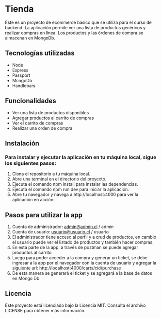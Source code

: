 # Tienda
Este es un proyecto de ecommerce básico que se utiliza para el curso de backend. La aplicación permite ver una lista de productos genéricos y realizar compras en línea. Los productos y las órdenes de compra se almacenan en MongoDb.

## Tecnologías utilizadas
- Node
- Express
- Passport
- MongoDb
- Handlebars

## Funcionalidades
- Ver una lista de productos disponibles
- Agregar productos al carrito de compras
- Ver el carrito de compras
- Realizar una orden de compra

## Instalación

### Para instalar y ejecutar la aplicación en tu máquina local, sigue los siguientes pasos:

1. Clona el repositorio a tu máquina local.
2. Abre una terminal en el directorio del proyecto.
3. Ejecuta el comando npm install para instalar las dependencias.
4. Ejecuta el comando npm run dev para iniciar la aplicación.
5. Abre tu navegador y navega a http://localhost:4000 para ver la aplicación en acción.

## Pasos para utilizar la app

1. Cuenta de administrador: admin@admin.cl / admin
2. Cuenta de usuario: usuario@usuario.cl / usuario
3. El administrador tiene acceso al perfil y a crud de productos, en cambio el usuario puede ver el listado de productos y también hacer compras.
4. En esta parte de la app, a través de postman se puede agregar productos al carrito
5. Luego para poder acceder a la compra y generar un ticket, se debe ingresar a la app por el navegador con la cuenta de usuario y agregar la siguiente url: http://localhost:4000/carts/cid/purchase
6. De esta manera se generará el ticket y se agregará a la base de datos en Mongo Db

## Licencia
Este proyecto está licenciado bajo la Licencia MIT. Consulta el archivo LICENSE para obtener más información.